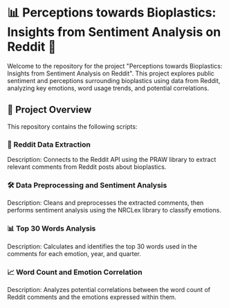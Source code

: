# 📊 Perceptions towards Bioplastics: Insights from Sentiment Analysis on Reddit 🌱

Welcome to the repository for the project "Perceptions towards Bioplastics: Insights from Sentiment Analysis on Reddit". This project explores public sentiment and perceptions surrounding bioplastics using data from Reddit, analyzing key emotions, word usage trends, and potential correlations.

## 📂 Project Overview
This repository contains the following scripts:

### 🤖 Reddit Data Extraction

Description: Connects to the Reddit API using the PRAW library to extract relevant comments from Reddit posts about bioplastics.

### 🛠️ Data Preprocessing and Sentiment Analysis

Description: Cleans and preprocesses the extracted comments, then performs sentiment analysis using the NRCLex library to classify emotions.

### 📊 Top 30 Words Analysis

Description: Calculates and identifies the top 30 words used in the comments for each emotion, year, and quarter.

### 📈 Word Count and Emotion Correlation

Description: Analyzes potential correlations between the word count of Reddit comments and the emotions expressed within them.
